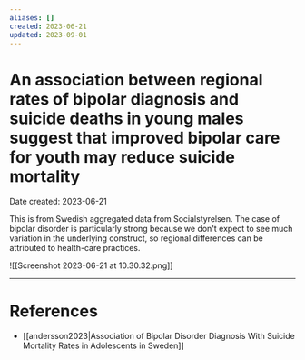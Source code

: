 ```yaml
---
aliases: []
created: 2023-06-21
updated: 2023-09-01
---
```


# An association between regional rates of bipolar diagnosis and suicide deaths in young males suggest that improved bipolar care for youth may reduce suicide mortality
Date created: 2023-06-21

This is from Swedish aggregated data from Socialstyrelsen. The case of bipolar disorder is particularly strong because we don't expect to see much variation in the underlying construct, so regional differences can be attributed to health-care practices.

![[Screenshot 2023-06-21 at 10.30.32.png]]

---
# References
* [[andersson2023|Association of Bipolar Disorder Diagnosis With Suicide Mortality Rates in Adolescents in Sweden]]